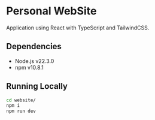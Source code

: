 # Personal WebSite

Application using React with TypeScript and TailwindCSS.

## Dependencies

- Node.js v22.3.0
- npm v10.8.1

## Running Locally

```sh
cd website/
npm i
npm run dev
```
